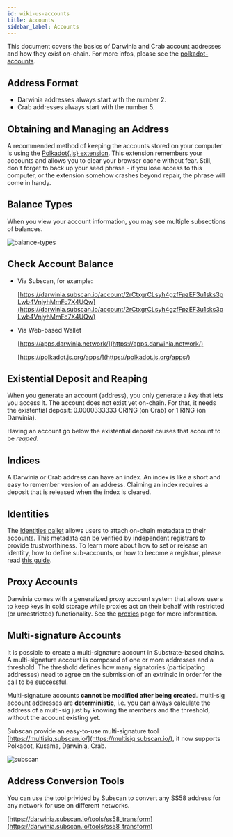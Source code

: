 ```yaml
---
id: wiki-us-accounts
title: Accounts
sidebar_label: Accounts
---
```


This document covers the basics of Darwinia and Crab account addresses and how they exist on-chain. For more infos, please see the [polkadot-accounts](https://wiki.polkadot.network/docs/learn-accounts).

## Address Format

- Darwinia addresses always start with the number 2.
- Crab addresses always start with the number 5.

## Obtaining and Managing an Address

A recommended method of keeping the accounts stored on your computer is using the [Polkadot{.js} extension](https://github.com/polkadot-js/extension). This extension remembers your accounts and allows you to clear your browser cache without fear. Still, don't forget to back up your seed phrase - if you lose access to this computer, or the extension somehow crashes beyond repair, the phrase will come in handy.

## Balance Types

When you view your account information, you may see multiple subsections of balances.

![balance-types](assets/wiki-us-accounts-balance-types.png)

## Check Account Balance

- Via Subscan, for example:

    [https://darwinia.subscan.io/account/2rCtxgrCLsyh4gzfFpzEF3u1sks3pLwb4VnjyhMmFc7X4UQw](https://darwinia.subscan.io/account/2rCtxgrCLsyh4gzfFpzEF3u1sks3pLwb4VnjyhMmFc7X4UQw)

- Via Web-based Wallet

    [https://apps.darwinia.network/](https://apps.darwinia.network/)

    [https://polkadot.js.org/apps/](https://polkadot.js.org/apps/)

## Existential Deposit and Reaping

When you generate an account (address), you only generate a *key* that lets you access it. The account does not exist yet on-chain. For that, it needs the existential deposit: 0.0000333333 CRING (on Crab) or 1 RING (on Darwinia).

Having an account go below the existential deposit causes that account to be *reaped*.

## Indices

A Darwinia or Crab address can have an index. An index is like a short and easy to remember version of an address. Claiming an index requires a deposit that is released when the index is cleared.

## Identities

The [Identities pallet](https://github.com/paritytech/substrate/tree/master/frame/identity) allows users to attach on-chain metadata to their accounts. This metadata can be verified by independent registrars to provide trustworthiness. To learn more about how to set or release an identity, how to define sub-accounts, or how to become a registrar, please read [this guide](https://wiki.polkadot.network/docs/learn-identity).

## Proxy Accounts

Darwinia comes with a generalized proxy account system that allows users to keep keys in cold storage while proxies act on their behalf with restricted (or unrestricted) functionality. See the [proxies](https://wiki.polkadot.network/docs/learn-proxies) page for more information.

## Multi-signature Accounts

It is possible to create a multi-signature account in Substrate-based chains. A multi-signature account is composed of one or more addresses and a threshold. The threshold defines how many signatories (participating addresses) need to agree on the submission of an extrinsic in order for the call to be successful.

Multi-signature accounts **cannot be modified after being created**. multi-sig account addresses are **deterministic**, i.e. you can always calculate the address of a multi-sig just by knowing the members and the threshold, without the account existing yet.

Subscan provide an easy-to-use multi-signature tool [https://multisig.subscan.io/](https://multisig.subscan.io/), it now supports Polkadot, Kusama, Darwinia, Crab.

![subscan](assets/wiki-us-accounts-subscan.png)

## Address Conversion Tools

You can use the tool privided by Subscan to convert any SS58 address for any network for use on different networks.

[https://darwinia.subscan.io/tools/ss58_transform](https://darwinia.subscan.io/tools/ss58_transform)
